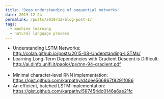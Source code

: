 ```yaml
---
title: 'Deep understanding of sequential networks'
date: 2019-12-24
permalink: /posts/2019/12/blog-post-1/
tags:
  - machine learning
  - natural language process
---
```


* Understanding LSTM Networks:  
<http://colah.github.io/posts/2015-08-Understanding-LSTMs/>
* Learning Long-Term Dependencies with Gradient Descent is Difficult:  
<http://ai.dinfo.unifi.it/paolo//ps/tnn-94-gradient.pdf><br><br>
* Minimal character-level RNN implementation:  
<https://gist.github.com/karpathy/d4dee566867f8291f086>
* An efficient, batched LSTM implementation:  
<https://gist.github.com/karpathy/587454dc0146a6ae21fc>
